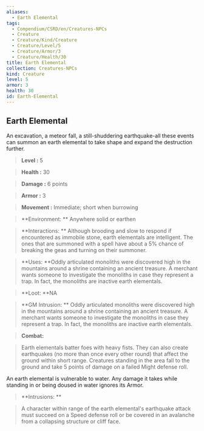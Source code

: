 ```yaml
---
aliases:
  - Earth Elemental
tags:
  - Compendium/CSRD/en/Creatures-NPCs
  - Creature
  - Creature/Kind/Creature
  - Creature/Level/5
  - Creature/Armor/3
  - Creature/Health/30
title: Earth Elemental
collection: Creatures-NPCs
kind: Creature
level: 5
armor: 3
health: 30
id: Earth-Elemental
---
```

## Earth Elemental    
An excavation, a meteor fall, a still-shuddering earthquake-all these events can summon an earth elemental to take shape and expand the destruction further.    
  
    
> **Level :** 5    
> **Health :** 30    
> **Damage :** 6 points    
> **Armor :** 3    
> **Movement :** Immediate; short when burrowing    
> **Environment: ** Anywhere solid or earthen    
> **Interactions: ** Although brooding and slow to respond if encountered as immobile stone, earth elementals are intelligent. The ones that are summoned with a spell have about a 5% chance of breaking the geas and turning on their summoner.    
> **Uses: **Oddly articulated monoliths were discovered high in the mountains around a shrine containing an ancient treasure. A merchant wants someone to investigate the monoliths in case they represent a trap. In fact, the monoliths are inactive earth elementals.    
> **Loot: **NA    
> **GM Intrusion: ** Oddly articulated monoliths were discovered high in the mountains around a shrine containing an ancient treasure. A merchant wants someone to investigate the monoliths in case they represent a trap. In fact, the monoliths are inactive earth elementals.    
  
> **Combat:**   
> Earth elementals batter foes with heavy fists. They can also create earthquakes (no more than once every other round) that affect the ground within short range. Creatures standing in the area fall to the ground and take 5 points of damage on a failed Might defense roll.   
An earth elemental is vulnerable to water. Any damage it takes while standing in or being doused in water ignores its Armor.    
    
  
> **Intrusions: **   
> A character within range of the earth elemental's earthquake attack must succeed on a Speed defense roll or be covered in an avalanche from a collapsing structure or cliff face.    
